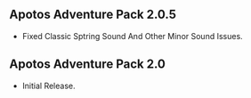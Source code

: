 
## Apotos Adventure Pack 2.0.5

- Fixed Classic Sptring Sound And Other Minor Sound Issues. 


## Apotos Adventure Pack 2.0

- Initial Release. 

